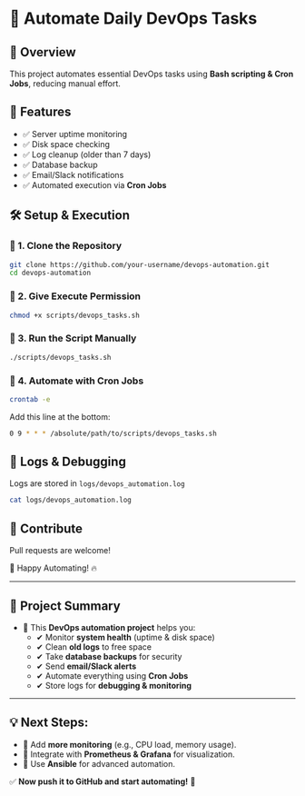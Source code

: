 # 🚀 Automate Daily DevOps Tasks

## 📌 Overview
This project automates essential DevOps tasks using **Bash scripting & Cron Jobs**, reducing manual effort.

## 🎯 Features
- ✅ Server uptime monitoring
- ✅ Disk space checking
- ✅ Log cleanup (older than 7 days)
- ✅ Database backup
- ✅ Email/Slack notifications
- ✅ Automated execution via **Cron Jobs**

## 🛠️ Setup & Execution

### 🔹 1. Clone the Repository
```bash
git clone https://github.com/your-username/devops-automation.git
cd devops-automation
```

### 🔹 2. Give Execute Permission
```bash
chmod +x scripts/devops_tasks.sh
```

### 🔹 3. Run the Script Manually
```bash
./scripts/devops_tasks.sh
```

### 🔹 4. Automate with Cron Jobs
```bash
crontab -e
```
Add this line at the bottom:
```bash
0 9 * * * /absolute/path/to/scripts/devops_tasks.sh
```

## 📌 Logs & Debugging
Logs are stored in `logs/devops_automation.log`
```bash
cat logs/devops_automation.log
```

## 📌 Contribute
Pull requests are welcome!

🚀 Happy Automating! 🔥

---

## **🎯 Project Summary**
- 🚀 This **DevOps automation project** helps you:
  - ✔ Monitor **system health** (uptime & disk space)
  - ✔ Clean **old logs** to free space
  - ✔ Take **database backups** for security
  - ✔ Send **email/Slack alerts**
  - ✔ Automate everything using **Cron Jobs**
  - ✔ Store logs for **debugging & monitoring**

---

## 💡 **Next Steps:**
- 🔹 Add **more monitoring** (e.g., CPU load, memory usage).
- 🔹 Integrate with **Prometheus & Grafana** for visualization.
- 🔹 Use **Ansible** for advanced automation.

✅ **Now push it to GitHub and start automating!** 🚀

